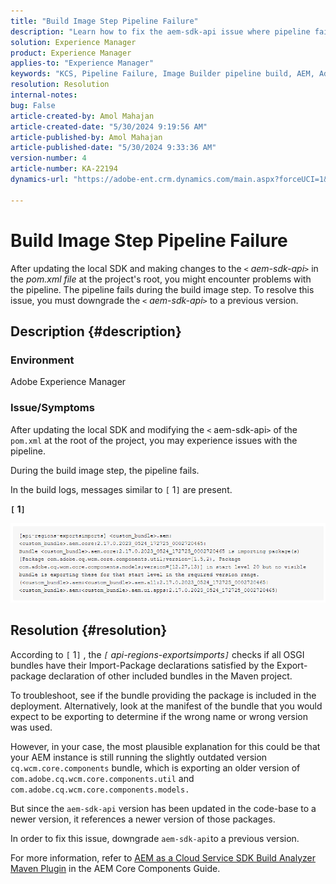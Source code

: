 ```yaml
---
title: "Build Image Step Pipeline Failure"
description: "Learn how to fix the aem-sdk-api issue where pipeline fails during build image step in Adobe Experience Manager."
solution: Experience Manager
product: Experience Manager
applies-to: "Experience Manager"
keywords: "KCS, Pipeline Failure, Image Builder pipeline build, AEM, Adobe Experience Manager, pipeline failure, aem-sdk-api"
resolution: Resolution
internal-notes: 
bug: False
article-created-by: Amol Mahajan
article-created-date: "5/30/2024 9:19:56 AM"
article-published-by: Amol Mahajan
article-published-date: "5/30/2024 9:33:36 AM"
version-number: 4
article-number: KA-22194
dynamics-url: "https://adobe-ent.crm.dynamics.com/main.aspx?forceUCI=1&pagetype=entityrecord&etn=knowledgearticle&id=72a8c3c2-651e-ef11-840a-6045bd06fa9d"

---
```

# Build Image Step Pipeline Failure


After updating the local SDK and making changes to the *`<`  aem-sdk-api`>`* in the *pom.xml file* at the project's root, you might encounter problems with the pipeline. The pipeline fails during the build image step. To resolve this issue, you must downgrade the *`<` aem-sdk-api`>`* to a previous version.

## Description {#description}


### <b>Environment</b>

Adobe Experience Manager



### <b>Issue/Symptoms</b>

After updating the local SDK and modifying the `<` aem-sdk-api`>`  of the `pom.xml` at the root of the project, you may experience issues with the pipeline.

During the build image step, the pipeline fails.

In the build logs, messages similar to `[` 1`]`  are present.

<b>`[` 1`]` </b>

<b>![](assets/___73a8c3c2-651e-ef11-840a-6045bd06fa9d___.png)</b>


## Resolution {#resolution}


According to `[` 1`]` , the *`[` api-regions-exportsimports`]`* checks if all OSGI bundles have their Import-Package declarations satisfied by the Export-package declaration of other included bundles in the Maven project.

To troubleshoot, see if the bundle providing the package is included in the deployment. Alternatively, look at the manifest of the bundle that you would expect to be exporting to determine if the wrong name or wrong version was used.

However, in your case, the most plausible explanation for this could be that your AEM instance is still running the slightly outdated version `cq.wcm.core.components` bundle, which is exporting an older version of `com.adobe.cq.wcm.core.components.util` and `com.adobe.cq.wcm.core.components.models.`

But since the `aem-sdk-api` version has been updated in the code-base to a newer version, it references a newer version of those packages.

In order to fix this issue, downgrade `aem-sdk-api`to a previous version.

For more information, refer to [AEM as a Cloud Service SDK Build Analyzer Maven Plugin](https://experienceleague.adobe.com/docs/experience-manager-core-components/using/developing/archetype/build-analyzer-maven-plugin.html?lang=en) in the AEM Core Components Guide.
